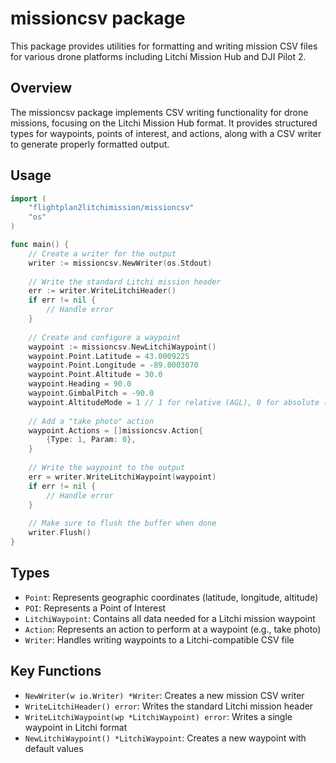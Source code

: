 # missioncsv package

This package provides utilities for formatting and writing mission CSV files for various drone platforms including Litchi Mission Hub and DJI Pilot 2.

## Overview

The missioncsv package implements CSV writing functionality for drone missions, focusing on the Litchi Mission Hub format. It provides structured types for waypoints, points of interest, and actions, along with a CSV writer to generate properly formatted output.

## Usage

```go
import (
    "flightplan2litchimission/missioncsv"
    "os"
)

func main() {
    // Create a writer for the output
    writer := missioncsv.NewWriter(os.Stdout)
    
    // Write the standard Litchi mission header
    err := writer.WriteLitchiHeader()
    if err != nil {
        // Handle error
    }
    
    // Create and configure a waypoint
    waypoint := missioncsv.NewLitchiWaypoint()
    waypoint.Point.Latitude = 43.0009225
    waypoint.Point.Longitude = -89.0003070
    waypoint.Point.Altitude = 30.0
    waypoint.Heading = 90.0
    waypoint.GimbalPitch = -90.0
    waypoint.AltitudeMode = 1 // 1 for relative (AGL), 0 for absolute (ASL)
    
    // Add a "take photo" action
    waypoint.Actions = []missioncsv.Action{
        {Type: 1, Param: 0},
    }
    
    // Write the waypoint to the output
    err = writer.WriteLitchiWaypoint(waypoint)
    if err != nil {
        // Handle error
    }
    
    // Make sure to flush the buffer when done
    writer.Flush()
}
```

## Types

- `Point`: Represents geographic coordinates (latitude, longitude, altitude)
- `POI`: Represents a Point of Interest
- `LitchiWaypoint`: Contains all data needed for a Litchi mission waypoint
- `Action`: Represents an action to perform at a waypoint (e.g., take photo)
- `Writer`: Handles writing waypoints to a Litchi-compatible CSV file

## Key Functions

- `NewWriter(w io.Writer) *Writer`: Creates a new mission CSV writer
- `WriteLitchiHeader() error`: Writes the standard Litchi mission header
- `WriteLitchiWaypoint(wp *LitchiWaypoint) error`: Writes a single waypoint in Litchi format
- `NewLitchiWaypoint() *LitchiWaypoint`: Creates a new waypoint with default values 